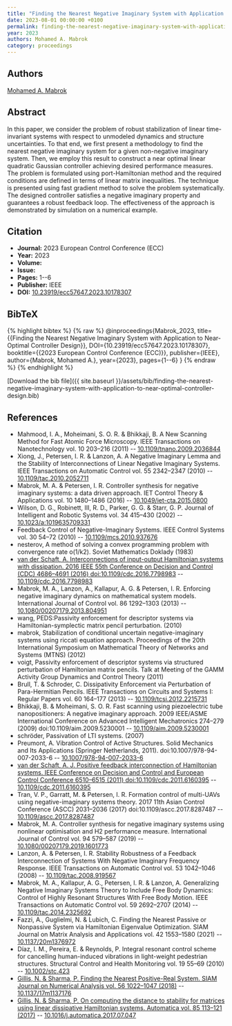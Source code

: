 ```yaml
---
title: "Finding the Nearest Negative Imaginary System with Application to Near-Optimal Controller Design"
date: 2023-08-01 00:00:00 +0100
permalink: finding-the-nearest-negative-imaginary-system-with-application-to-near-optimal-controller-design
year: 2023
authors: Mohamed A. Mabrok
category: proceedings
---
```

 
## Authors
[Mohamed A. Mabrok](authors/mohamed-a-mabrok)
 
## Abstract
In this paper, we consider the problem of robust stabilization of linear time-invariant systems with respect to unmodeled dynamics and structure uncertainties. To that end, we first present a methodology to find the nearest negative imaginary system for a given non-negative imaginary system. Then, we employ this result to construct a near optimal linear quadratic Gaussian controller achieving desired performance measures. The problem is formulated using port-Hamiltonian method and the required conditions are defined in terms of linear matrix inequalities. The technique is presented using fast gradient method to solve the problem systematically. The designed controller satisfies a negative imaginary property and guarantees a robust feedback loop. The effectiveness of the approach is demonstrated by simulation on a numerical example.
 
## Citation
- **Journal:** 2023 European Control Conference (ECC)
- **Year:** 2023
- **Volume:** 
- **Issue:** 
- **Pages:** 1--6
- **Publisher:** IEEE
- **DOI:** [10.23919/ecc57647.2023.10178307](https://doi.org/10.23919/ecc57647.2023.10178307)
 
## BibTeX
{% highlight bibtex %}
{% raw %}
@inproceedings{Mabrok_2023,
  title={{Finding the Nearest Negative Imaginary System with Application to Near-Optimal Controller Design}},
  DOI={10.23919/ecc57647.2023.10178307},
  booktitle={{2023 European Control Conference (ECC)}},
  publisher={IEEE},
  author={Mabrok, Mohamed A.},
  year={2023},
  pages={1--6}
}
{% endraw %}
{% endhighlight %}
 
[Download the bib file]({{ site.baseurl }}/assets/bib/finding-the-nearest-negative-imaginary-system-with-application-to-near-optimal-controller-design.bib)
 
## References
- Mahmood, I. A., Moheimani, S. O. R. & Bhikkaji, B. A New Scanning Method for Fast Atomic Force Microscopy. IEEE Transactions on Nanotechnology vol. 10 203–216 (2011) -- [10.1109/tnano.2009.2036844](https://doi.org/10.1109/tnano.2009.2036844)
- Xiong, J., Petersen, I. R. & Lanzon, A. A Negative Imaginary Lemma and the Stability of Interconnections of Linear Negative Imaginary Systems. IEEE Transactions on Automatic Control vol. 55 2342–2347 (2010) -- [10.1109/tac.2010.2052711](https://doi.org/10.1109/tac.2010.2052711)
- Mabrok, M. A. & Petersen, I. R. Controller synthesis for negative imaginary systems: a data driven approach. IET Control Theory &amp; Applications vol. 10 1480–1486 (2016) -- [10.1049/iet-cta.2015.0800](https://doi.org/10.1049/iet-cta.2015.0800)
- Wilson, D. G., Robinett, III, R. D., Parker, G. G. & Starr, G. P. Journal of Intelligent and Robotic Systems vol. 34 415–430 (2002) -- [10.1023/a:1019635709331](https://doi.org/10.1023/a:1019635709331)
- Feedback Control of Negative-Imaginary Systems. IEEE Control Systems vol. 30 54–72 (2010) -- [10.1109/mcs.2010.937676](https://doi.org/10.1109/mcs.2010.937676)
- nesterov, A method of solving a convex programming problem with convergence rate o(1/k2). Soviet Mathematics Doklady (1983)
- [van der Schaft, A. Interconnections of input-output Hamiltonian systems with dissipation. 2016 IEEE 55th Conference on Decision and Control (CDC) 4686–4691 (2016) doi:10.1109/cdc.2016.7798983](interconnections-of-input-output-hamiltonian-systems-with-dissipation) -- [10.1109/cdc.2016.7798983](https://doi.org/10.1109/cdc.2016.7798983)
- Mabrok, M. A., Lanzon, A., Kallapur, A. G. & Petersen, I. R. Enforcing negative imaginary dynamics on mathematical system models. International Journal of Control vol. 86 1292–1303 (2013) -- [10.1080/00207179.2013.804951](https://doi.org/10.1080/00207179.2013.804951)
- wang, PEDS:Passivity enforcement for descriptor systems via Hamiltonian-symplectic matrix pencil perturbation. (2010)
- mabrok, Stabilization of conditional uncertain negative-imaginary systems using riccati equation approach. Proceedings of the 20th International Symposium on Mathematical Theory of Networks and Systems (MTNS) (2012)
- voigt, Passivity enforcement of descriptor systems via structured perturbation of Hamiltonian matrix pencils. Talk at Meeting of the GAMM Activity Group Dynamics and Control Theory (2011)
- Brull, T. & Schroder, C. Dissipativity Enforcement via Perturbation of Para-Hermitian Pencils. IEEE Transactions on Circuits and Systems I: Regular Papers vol. 60 164–177 (2013) -- [10.1109/tcsi.2012.2215731](https://doi.org/10.1109/tcsi.2012.2215731)
- Bhikkaji, B. & Moheimani, S. O. R. Fast scanning using piezoelectric tube nanopositioners: A negative imaginary approach. 2009 IEEE/ASME International Conference on Advanced Intelligent Mechatronics 274–279 (2009) doi:10.1109/aim.2009.5230001 -- [10.1109/aim.2009.5230001](https://doi.org/10.1109/aim.2009.5230001)
- schröder, Passivation of LTI systems. (2007)
- Preumont, A. Vibration Control of Active Structures. Solid Mechanics and Its Applications (Springer Netherlands, 2011). doi:10.1007/978-94-007-2033-6 -- [10.1007/978-94-007-2033-6](https://doi.org/10.1007/978-94-007-2033-6)
- [van der Schaft, A. J. Positive feedback interconnection of Hamiltonian systems. IEEE Conference on Decision and Control and European Control Conference 6510–6515 (2011) doi:10.1109/cdc.2011.6160395](positive-feedback-interconnection-of-hamiltonian-systems) -- [10.1109/cdc.2011.6160395](https://doi.org/10.1109/cdc.2011.6160395)
- Tran, V. P., Garratt, M. & Petersen, I. R. Formation control of multi-UAVs using negative-imaginary systems theory. 2017 11th Asian Control Conference (ASCC) 2031–2036 (2017) doi:10.1109/ascc.2017.8287487 -- [10.1109/ascc.2017.8287487](https://doi.org/10.1109/ascc.2017.8287487)
- Mabrok, M. A. Controller synthesis for negative imaginary systems using nonlinear optimisation and H2 performance measure. International Journal of Control vol. 94 579–587 (2019) -- [10.1080/00207179.2019.1601773](https://doi.org/10.1080/00207179.2019.1601773)
- Lanzon, A. & Petersen, I. R. Stability Robustness of a Feedback Interconnection of Systems With Negative Imaginary Frequency Response. IEEE Transactions on Automatic Control vol. 53 1042–1046 (2008) -- [10.1109/tac.2008.919567](https://doi.org/10.1109/tac.2008.919567)
- Mabrok, M. A., Kallapur, A. G., Petersen, I. R. & Lanzon, A. Generalizing Negative Imaginary Systems Theory to Include Free Body Dynamics: Control of Highly Resonant Structures With Free Body Motion. IEEE Transactions on Automatic Control vol. 59 2692–2707 (2014) -- [10.1109/tac.2014.2325692](https://doi.org/10.1109/tac.2014.2325692)
- Fazzi, A., Guglielmi, N. & Lubich, C. Finding the Nearest Passive or Nonpassive System via Hamiltonian Eigenvalue Optimization. SIAM Journal on Matrix Analysis and Applications vol. 42 1553–1580 (2021) -- [10.1137/20m1376972](https://doi.org/10.1137/20m1376972)
- Díaz, I. M., Pereira, E. & Reynolds, P. Integral resonant control scheme for cancelling human-induced vibrations in light-weight pedestrian structures. Structural Control and Health Monitoring vol. 19 55–69 (2010) -- [10.1002/stc.423](https://doi.org/10.1002/stc.423)
- [Gillis, N. & Sharma, P. Finding the Nearest Positive-Real System. SIAM Journal on Numerical Analysis vol. 56 1022–1047 (2018)](finding-the-nearest-positive-real-system) -- [10.1137/17m1137176](https://doi.org/10.1137/17m1137176)
- [Gillis, N. & Sharma, P. On computing the distance to stability for matrices using linear dissipative Hamiltonian systems. Automatica vol. 85 113–121 (2017)](on-computing-the-distance-to-stability-for-matrices-using-linear-dissipative-hamiltonian-systems) -- [10.1016/j.automatica.2017.07.047](https://doi.org/10.1016/j.automatica.2017.07.047)

